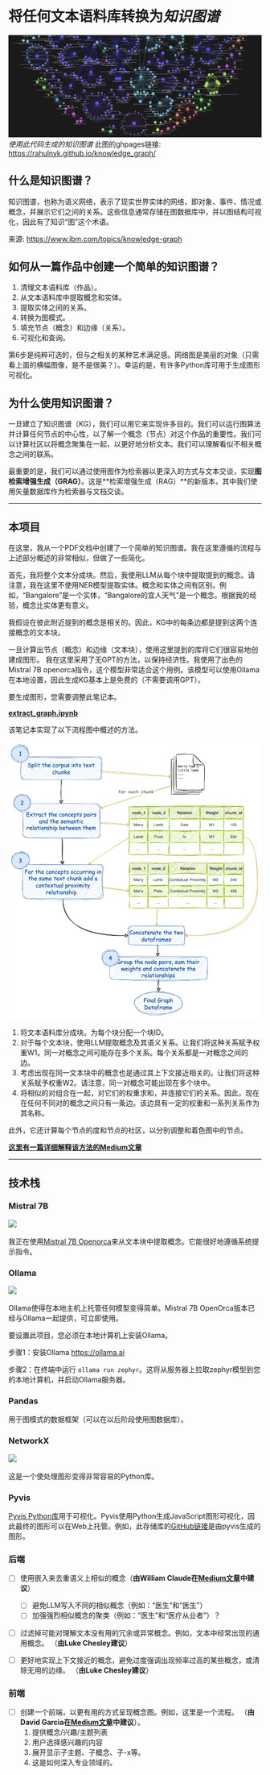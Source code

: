 # 将任何文本语料库转换为*知识图谱*

![知识图谱横幅](./assets/KG_banner.png)
*使用此代码生成的知识图谱* 
此图的ghpages链接: https://rahulnyk.github.io/knowledge_graph/


## 什么是知识图谱？
知识图谱，也称为语义网络，表示了现实世界实体的网络，即对象、事件、情况或概念，并展示它们之间的关系。这些信息通常存储在图数据库中，并以图结构可视化，因此有了知识“图”这个术语。

来源: https://www.ibm.com/topics/knowledge-graph

## 如何从一篇作品中创建一个简单的知识图谱？
1. 清理文本语料库（作品）。
2. 从文本语料库中提取概念和实体。
3. 提取实体之间的关系。 
4. 转换为图模式。 
5. 填充节点（概念）和边缘（关系）。
6. 可视化和查询。 

第6步是纯粹可选的，但与之相关的某种艺术满足感。网络图是美丽的对象（只需看上面的横幅图像，是不是很美？）。幸运的是，有许多Python库可用于生成图形可视化。

## 为什么使用知识图谱？
一旦建立了知识图谱（KG），我们可以用它来实现许多目的。我们可以运行图算法并计算任何节点的中心性，以了解一个概念（节点）对这个作品的重要性。我们可以计算社区以将概念聚集在一起，以更好地分析文本。我们可以理解看似不相关概念之间的联系。

最重要的是，我们可以通过使用图作为检索器以更深入的方式与文本交谈，实现**图检索增强生成（GRAG）**。这是**检索增强生成（RAG）**的新版本，其中我们使用矢量数据库作为检索器与文档交谈。

---

## 本项目
在这里，我从一个PDF文档中创建了一个简单的知识图谱。我在这里遵循的流程与上述部分概述的非常相似，但做了一些简化。

首先，我将整个文本分成块。然后，我使用LLM从每个块中提取提到的概念。请注意，我在这里不使用NER模型提取实体。概念和实体之间有区别。例如，“Bangalore”是一个实体，“Bangalore的宜人天气”是一个概念。根据我的经验，概念比实体更有意义。

我假设在彼此附近提到的概念是相关的。因此，KG中的每条边都是提到这两个连接概念的文本块。

一旦计算出节点（概念）和边缘（文本块），使用这里提到的库将它们很容易地创建成图形。
我在这里采用了无GPT的方法，以保持经济性。我使用了出色的Mistral 7B openorca指令，这个模型非常适合这个用例。该模型可以使用Ollama在本地设置，因此生成KG基本上是免费的（不需要调用GPT）。

要生成图形，您需要调整此笔记本。

**[extract_graph.ipynb](https://github.com/rahulnyk/knowledge_graph/blob/main/extract_graph.ipynb)**

该笔记本实现了以下流程图中概述的方法。

<img src="./assets/Method.png"/>

1. 将文本语料库分成块。为每个块分配一个块ID。
2. 对于每个文本块，使用LLM提取概念及其语义关系。让我们将这种关系赋予权重W1。同一对概念之间可能存在多个关系。每个关系都是一对概念之间的边。
3. 考虑出现在同一文本块中的概念也是通过其上下文接近相关的。让我们将这种关系赋予权重W2。请注意，同一对概念可能出现在多个块中。
4. 将相似的对组合在一起，对它们的权重求和，并连接它们的关系。因此，现在在任何不同对的概念之间只有一条边。该边具有一定的权重和一系列关系作为其名称。

此外，它还计算每个节点的度和节点的社区，以分别调整和着色图中的节点。

**[这里有一篇详细解释该方法的Medium文章](https://medium.com/towards-data-science/how-to-convert-any-text-into-a-graph-of-concepts-110844f22a1a)**



---
## 技术栈

### Mistral 7B
<a href="https://mistral.ai/news/announcing-mistral-7b/"><img src="https://mistral.ai/images/logo_hubc88c4ece131b91c7cb753f40e9e1cc5_2589_256x0_resize_q97_h2_lanczos_3.webp" height=50 /></a>

我正在使用[Mistral 7B Openorca](https://huggingface.co/Open-Orca/Mistral-7B-OpenOrca)来从文本块中提取概念。它能很好地遵循系统提示指令。

### Ollama
<a href="https://ollama.ai"><img src='https://github.com/jmorganca/ollama/assets/3325447/0d0b44e2-8f4a-4e99-9b52-a5c1c741c8f7 ' height='50'/></a>

Ollama使得在本地主机上托管任何模型变得简单。Mistral 7B OpenOrca版本已经与Ollama一起提供，可立即使用。

要设置此项目，您必须在本地计算机上安装Ollama。

步骤1：安装Ollama https://ollama.ai

步骤2：在终端中运行 `ollama run zephyr`。这将从服务器上拉取zephyr模型到您的本地计算机，并启动Ollama服务器。

### Pandas 
用于图模式的数据框架（可以在以后阶段使用图数据库）。

### NetworkX 
<a href="https://networkx.org"><img src="https://networkx.org/_static/networkx_logo.svg" height=50 /><a/>

这是一个使处理图形变得非常容易的Python库。

### Pyvis
[Pyvis Python库](https://github.com/WestHealth/pyvis/tree/master)用于可视化。Pyvis使用Python生成JavaScript图形可视化，因此最终的图形可以在Web上托管。例如，此存储库的[GitHub链接](https://rahulnyk.github.io/knowledge_graph/)是由pyvis生成的图形。


### 后端

- [ ] 使用嵌入来去重语义上相似的概念（**由William Claude在[Medium文章](https://medium.com/towards-data-science/how-to-convert-any-text-into-a-graph-of-concepts-110844f22a1a)中建议**）
    - [ ] 避免LLM写入不同的相似概念（例如：“医生”和“医生”）
    - [ ] 加强强烈相似概念的聚类（例如：“医生”和“医疗从业者”）？

- [ ] 过滤掉可能对理解文本没有用的冗余或异常概念。例如，文本中经常出现的通用概念。 （**由Luke Chesley建议**）

- [ ] 更好地实现上下文接近的概念，避免过度强调出现频率过高的某些概念，或清除无用的边缘。 （**由Luke Chesley建议**）

### 前端
- [ ] 创建一个前端，以更有用的方式呈现概念图。例如，这里是一个流程。 （**由David Garcia在[Medium文章](https://medium.com/towards-data-science/how-to-convert-any-text-into-a-graph-of-concepts-110844f22a1a)中建议**）。
    1. 提供概念/兴趣/主题列表
    2. 用户选择感兴趣的内容
    3. 展开显示子主题、子概念、子-x等。
    4. 这是如何深入专业领域的。
